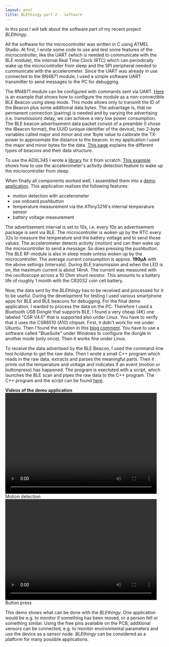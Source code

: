 ```yaml
---
layout: post
title: BLEthingy part 2 - software
---
```

<script src="http://api.html5media.info/1.1.8/html5media.min.js"></script>

In this post I will talk about the software part of my recent project *BLEthingy*.  

<!--excerpt-->

All the software for the microcontroller was written in C using ATMEL Studio. At first, I wrote some code to use and test some features of the microcontroller, like the UART (which is needed to communicate with the BLE module), the internal Real Time Clock (RTC) which can periodically wake up the microcontroller from sleep and the SPI peripheral needed to cummunicate with the accelerometer. Since the UART was already in use connected to the RN4871 module, I used a simple software UART transmitter to send messages to the PC for debugging.


The RN4871 module can be configured with commands sent via UART. [Here](https://github.com/MarcelMG/BLE_thingy/tree/master/software/Beacon_test) is an example that shows how to configure the module as a non-connectible BLE Beacon using sleep mode. This mode allows only to transmit the ID of the Beacon plus some additional data bytes. The advantage is, that no permanent connection (pairing) is needed and by varying the advertising (i.e. transmission) delay, we can achieve a very low power consumption. The BLE beacon advertisement data packet consist of a preamble (I chose the iBeacon format), the UUID (unique identifier of the device), two 2-byte variables called major and minor and one 1byte value to calibrate the TX-power to approximate the distance to the beacon. In my application I used the major and minor bytes for the data.
[This page](https://os.mbed.com/blog/entry/BLE-Beacons-URIBeacon-AltBeacons-iBeacon/) explains the different types of beacons and their data structure.

To use the ADXL345 I wrote a [library](https://github.com/MarcelMG/ADXL345_lib) for it from scratch. [This example](https://github.com/MarcelMG/BLE_thingy/blob/master/software/low_power_test_1/main.c) shows how to use the accelerometer's activity detection feature to wake up the microcontroller from sleep.


When finally all components worked well, I assembled them into a [demo application](https://github.com/MarcelMG/BLE_thingy/tree/master/software/BLE_beacon_activity_sensor). This application realizes the following features:
* motion detection with accelerometer
* use onboard pushbutton
* temperature measurement via the ATtiny3216's internal temperature sensor
* battery voltage measurement

The advertisement interval is set to 10s, i.e. every 10s an advertisement package is sent via BLE. The microcontroller is woken up by the RTC every 32s to measure the temperature and the battery voltage and to send those values. The accelerometer detects activity (motion) and can then wake up the microcontroller to send a message. So does pressing the pushbutton. The BLE RF-module is also in sleep mode unless woken up by the microcontroller. The average current consumption is approx. **190µA** with the above settings (intervals). During BLE transmission and when the LED is on, the maximum current is about 14mA. The current was measured with the oscilloscope across a 10 Ohm shunt resistor. This amounts to a battery life of roughly 1 month with the CR2032 coin cell battery.

Now, the data sent by the *BLEthingy* has to be received and processed for it to be useful. During the development for testing I used various smartphone apps for BLE and BLE beacons for debugging. For the final demo application, I wanted to process the data on the PC. Therefore I used a Bluetooth USB Dongle that supports BLE. I found a very cheap (4€) one labeled "CSR V4.0" that is supported also under Linux. You have to verify that it uses the CSR8510 (A10) chipset. First, it didn't work for me under Ubuntu. Then I found the solution in this [blog comment](http://blog.ruecker.fi/2013/10/06/adventures-in-bluetooth-4-0-part-i/#comment-318). You have to use a software called "BlueSuite" under Windows to configure the dongle in another mode (only once). Then it works fine under Linux.

To receive the data advertised by the BLE Beacon, I used the command-line tool *hcidump* to get the raw data. Then I wrote a small C++ program which reads in the raw data, extracts and parses the meaningful parts. Then it prints out the temperature and voltage and indicates if an event (motion or buttonpress) has happened. The program is exectuted with a script, which launches the BLE scan and pipes the raw data to the C++ program. The C++ program and the script can be found [here](https://github.com/MarcelMG/BLE_thingy/tree/master/software/BLE_Beacon_PC_application).

**Videos of the demo application**
<video src="https://github.com/MarcelMG/BLE_thingy/raw/master/software/BLE_Beacon_PC_application/motion_detect.mp4" width="480" height="320" controls preload></video>
Motion detection
<video src="https://github.com/MarcelMG/BLE_thingy/raw/master/software/BLE_Beacon_PC_application/button_press.mp4" width="480" height="320" controls preload></video>
Button press


This demo shows what can be done with the *BLEthingy*. One application would be e.g. to monitor if something has been moved, or a person fell or something similar. Using the free pins available on the PCB, additional sensors can be connected, e.g. to monitor environmental parameters and use the device as a sensor node. *BLEthingy* can be considered as a platform for many possible applications. 








